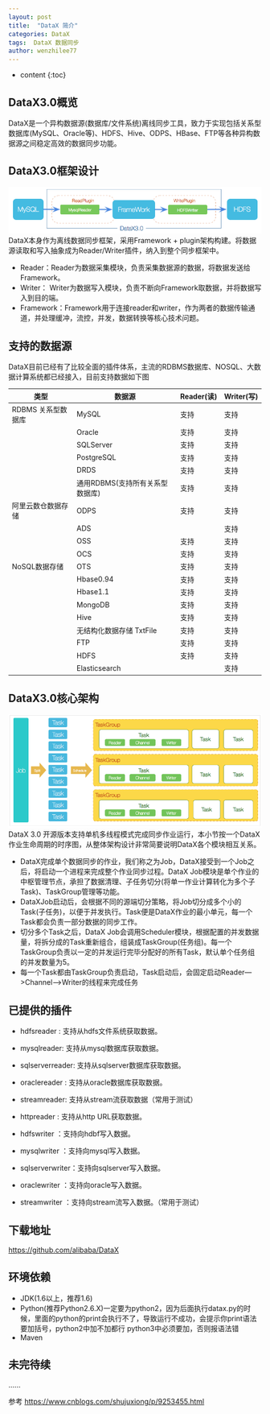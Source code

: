 ```yaml
---
layout: post
title:  "DataX 简介"
categories: DataX
tags:  DataX 数据同步  
author: wenzhilee77
---
```


* content
{:toc}

## DataX3.0概览
DataX是一个异构数据源(数据库/文件系统)离线同步工具，致力于实现包括关系型数据库(MySQL、Oracle等)、HDFS、Hive、ODPS、HBase、FTP等各种异构数据源之间稳定高效的数据同步功能。

## DataX3.0框架设计
![](/images/datax/datas_framework.png)
DataX本身作为离线数据同步框架，采用Framework + plugin架构构建。将数据源读取和写入抽象成为Reader/Writer插件，纳入到整个同步框架中。
* Reader：Reader为数据采集模块，负责采集数据源的数据，将数据发送给Framework。
* Writer： Writer为数据写入模块，负责不断向Framework取数据，并将数据写入到目的端。
* Framework：Framework用于连接reader和writer，作为两者的数据传输通道，并处理缓冲，流控，并发，数据转换等核心技术问题。


## 支持的数据源
DataX目前已经有了比较全面的插件体系，主流的RDBMS数据库、NOSQL、大数据计算系统都已经接入，目前支持数据如下图

| 类型 | 数据源 | Reader(读) | Writer(写) |
| ------ | ------ | ----- | ------ |
| RDBMS 关系型数据库 | MySQL | 支持 | 支持 |
|  | Oracle | 支持 | 支持 |
|  | SQLServer | 支持 | 支持 |
|  | PostgreSQL | 支持 | 支持 |
|  | DRDS | 支持 | 支持 |
|  | 通用RDBMS(支持所有关系型数据库) | 支持 | 支持 |
| 阿里云数仓数据存储 | ODPS | 支持 | 支持 |
|  | ADS |  | 支持 |
|  | OSS | 支持 | 支持 |
|  | OCS | 支持 | 支持 |
| NoSQL数据存储 | OTS | 支持 | 支持 |
|  | Hbase0.94 | 支持 | 支持 |
|  | Hbase1.1 | 支持 | 支持 |
|  | MongoDB | 支持 | 支持 |
|  | Hive | 支持 | 支持 |
|  | 无结构化数据存储 TxtFile | 支持 | 支持 |
|  | FTP | 支持 | 支持 |
|  | HDFS | 支持 | 支持 |
|  | Elasticsearch |  | 支持 |


## DataX3.0核心架构
![](/images/datax/job_tasks.png)
DataX 3.0 开源版本支持单机多线程模式完成同步作业运行，本小节按一个DataX作业生命周期的时序图，从整体架构设计非常简要说明DataX各个模块相互关系。

* DataX完成单个数据同步的作业，我们称之为Job，DataX接受到一个Job之后，将启动一个进程来完成整个作业同步过程。DataX Job模块是单个作业的中枢管理节点，承担了数据清理、子任务切分(将单一作业计算转化为多个子Task)、TaskGroup管理等功能。
* DataXJob启动后，会根据不同的源端切分策略，将Job切分成多个小的Task(子任务)，以便于并发执行。Task便是DataX作业的最小单元，每一个Task都会负责一部分数据的同步工作。
* 切分多个Task之后，DataX Job会调用Scheduler模块，根据配置的并发数据量，将拆分成的Task重新组合，组装成TaskGroup(任务组)。每一个TaskGroup负责以一定的并发运行完毕分配好的所有Task，默认单个任务组的并发数量为5。
* 每一个Task都由TaskGroup负责启动，Task启动后，会固定启动Reader—>Channel—>Writer的线程来完成任务


## 已提供的插件
* hdfsreader : 支持从hdfs文件系统获取数据。  
* mysqlreader: 支持从mysql数据库获取数据。  
* sqlserverreader: 支持从sqlserver数据库获取数据。 
* oraclereader : 支持从oracle数据库获取数据。   
* streamreader: 支持从stream流获取数据（常用于测试）  
* httpreader : 支持从http URL获取数据。

* hdfswriter ：支持向hdbf写入数据。  
* mysqlwriter ：支持向mysql写入数据。  
* sqlserverwriter：支持向sqlserver写入数据。  
* oraclewriter ：支持向oracle写入数据。  
* streamwriter ：支持向stream流写入数据。（常用于测试）


## 下载地址
https://github.com/alibaba/DataX

## 环境依赖
* JDK(1.6以上，推荐1.6)
* Python(推荐Python2.6.X)一定要为python2，因为后面执行datax.py的时候，里面的python的print会执行不了，导致运行不成功，会提示你print语法要加括号，python2中加不加都行 python3中必须要加，否则报语法错
* Maven


## 未完待续

......





参考
https://www.cnblogs.com/shujuxiong/p/9253455.html
